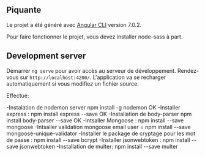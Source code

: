 ## Piquante

Le projet a été généré avec [Angular CLI](https://github.com/angular/angular-cli) version 7.0.2.

Pour faire fonctionner le projet, vous devez installer node-sass à part.

## Development server

Démarrer `ng serve` pour avoir accès au serveur de développement. Rendez-vous sur `http://localhost:4200/`. L'application va se recharger automatiquement si vous modifiez un fichier source.




Effectué:

-Instalation de nodemon server npm install -g nodemon OK
-Installer express : npm install express --save OK
-Installation de body-parser    npm install body-parser --save OK
-Intsaller Mongoose : npm install --save mongoose
-Intsaller validation mongoose email user = npm install --save mongoose-unique-validator
-Installer le package de cryptage pour les mot de passe : npm install --save bcrypt
-Installer jsonwebtoken : npm install --save jsonwebtoken
-Installation de multer: npm install --save multer